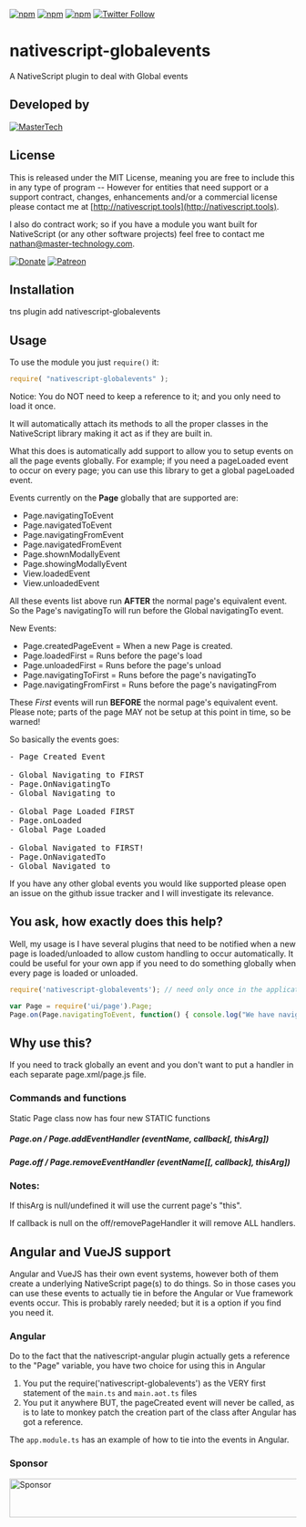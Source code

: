 [![npm](https://img.shields.io/npm/v/nativescript-globalevents.svg)](https://www.npmjs.com/package/nativescript-globalevents)
[![npm](https://img.shields.io/npm/l/nativescript-globalevents.svg)](https://www.npmjs.com/package/nativescript-globalevents)
[![npm](https://img.shields.io/npm/dt/nativescript-globalevents.svg?label=npm%20d%2fls)](https://www.npmjs.com/package/nativescript-globalevents)
[![Twitter Follow](https://img.shields.io/twitter/follow/congocart.svg?style=social&label=Follow%20me)](https://twitter.com/congocart)


# nativescript-globalevents
A NativeScript plugin to deal with Global events

## Developed by
[![MasterTech](https://plugins.nativescript.rocks/i/mtns.png)](https://plugins.nativescript.rocks/mastertech-nstudio)


## License

This is released under the MIT License, meaning you are free to include this in any type of program -- However for entities that need support or a support contract, changes, enhancements and/or a commercial license please contact me at [http://nativescript.tools](http://nativescript.tools).

I also do contract work; so if you have a module you want built for NativeScript (or any other software projects) feel free to contact me [nathan@master-technology.com](mailto://nathan@master-technology.com).

[![Donate](https://img.shields.io/badge/Donate-PayPal-brightgreen.svg?style=plastic)](https://www.paypal.com/cgi-bin/webscr?cmd=_donations&business=HN8DDMWVGBNQL&lc=US&item_name=Nathanael%20Anderson&item_number=nativescript%2dglobalevents&no_note=1&no_shipping=1&currency_code=USD&bn=PP%2dDonationsBF%3ax%3aNonHosted)
[![Patreon](https://img.shields.io/badge/Pledge-Patreon-brightgreen.svg?style=plastic)](https://www.patreon.com/NathanaelA)


## Installation 

tns plugin add nativescript-globalevents


## Usage

To use the module you just `require()` it:

```js
require( "nativescript-globalevents" );
```

Notice: You do NOT need to keep a reference to it; and you only need to load it once.

It will automatically attach its methods to all the proper classes in the NativeScript library making it act as if they are built in.

What this does is automatically add support to allow you to setup events on all the page events globally.  For example; if you need a pageLoaded event to occur on every page; you can use this library to get a global pageLoaded event.

Events currently on the **Page** globally that are supported are:
- Page.navigatingToEvent
- Page.navigatedToEvent
- Page.navigatingFromEvent
- Page.navigatedFromEvent
- Page.shownModallyEvent
- Page.showingModallyEvent
- View.loadedEvent
- View.unloadedEvent

All these events list above run **AFTER** the normal page's equivalent event.  So the Page's navigatingTo will run before the Global navigatingTo event.

New Events:
- Page.createdPageEvent    = When a new Page is created.
- Page.loadedFirst         = Runs before the page's load
- Page.unloadedFirst       = Runs before the page's unload
- Page.navigatingToFirst   = Runs before the page's navigatingTo
- Page.navigatingFromFirst = Runs before the page's navigatingFrom

These *First* events will run **BEFORE** the normal page's equivalent event.  Please note; parts of the page MAY not be setup at this point in time, so be warned!

So basically the events goes:
<pre>
- Page Created Event

- Global Navigating to FIRST
- Page.OnNavigatingTo
- Global Navigating to
  
- Global Page Loaded FIRST  
- Page.onLoaded
- Global Page Loaded 
  
- Global Navigated to FIRST!
- Page.OnNavigatedTo
- Global Navigated to
</pre>

If you have any other global events you would like supported please open an issue on the github issue tracker and I will investigate its relevance.

## You ask, how exactly does this help?
Well, my usage is I have several plugins that need to be notified when a new page is loaded/unloaded to allow custom handling to occur automatically.  It could be useful for your own app if you need to do something globally when every page is loaded or unloaded.

```js
require('nativescript-globalevents'); // need only once in the application total

var Page = require('ui/page').Page;
Page.on(Page.navigatingToEvent, function() { console.log("We have navigated to a new page!"); });
```

## Why use this?
If you need to track globally an event and you don't want to put a handler in each separate page.xml/page.js file.

### Commands and functions
Static Page class now has four new STATIC functions

##### Page.on / Page.addEventHandler (eventName, callback[, thisArg])
##### Page.off / Page.removeEventHandler (eventName[[, callback], thisArg])

### Notes:
If thisArg is null/undefined it will use the current page's "this".

If callback is null on the off/removePageHandler it will remove ALL handlers.


## Angular and VueJS support
Angular and VueJS has their own event systems, however both of them create a underlying NativeScript page(s) to do things.  So in those cases you can use these events to actually tie in before the Angular or Vue framework events occur.  This is probably rarely needed; but it is a option if you find you need it.

### Angular
Do to the fact that the nativescript-angular plugin actually gets a reference to the "Page" variable, you have two choice for using this in Angular
1. You put the require('nativescript-globalevents') as the VERY first statement of the `main.ts` and `main.aot.ts` files
2. You put it anywhere BUT, the pageCreated event will never be called, as is to late to monkey patch the creation part of the class after Angular has got a reference. 

The `app.module.ts` has an example of how to tie into the events in Angular.    

### Sponsor

<a target='_blank' rel='nofollow' href='https://app.codesponsor.io/link/HXrmpSuyowGyBLzwEVbqXdDa/NathanaelA/nativescript-globalevents'>
  <img alt='Sponsor' width='888' height='68' src='https://app.codesponsor.io/embed/HXrmpSuyowGyBLzwEVbqXdDa/NathanaelA/nativescript-globalevents.svg' />
</a>